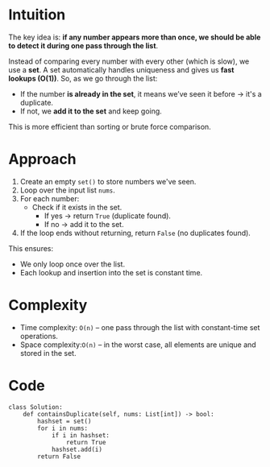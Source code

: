 # Intuition
The key idea is: **if any number appears more than once, we should be able to detect it during one pass through the list**.  

Instead of comparing every number with every other (which is slow), we use a **set**. A set automatically handles uniqueness and gives us **fast lookups (O(1))**. So, as we go through the list:

- If the number **is already in the set**, it means we’ve seen it before → it's a duplicate.
- If not, we **add it to the set** and keep going.

This is more efficient than sorting or brute force comparison.


# Approach
1. Create an empty `set()` to store numbers we've seen.
2. Loop over the input list `nums`.
3. For each number:
   - Check if it exists in the set.
     - If yes → return `True` (duplicate found).
     - If no → add it to the set.
4. If the loop ends without returning, return `False` (no duplicates found).

This ensures:
- We only loop once over the list.
- Each lookup and insertion into the set is constant time.


# Complexity
- Time complexity: `O(n)` – one pass through the list with constant-time set operations.
- Space complexity:`O(n)` – in the worst case, all elements are unique and stored in the set.


# Code
```python3 []
class Solution:
    def containsDuplicate(self, nums: List[int]) -> bool:
        hashset = set()
        for i in nums:
            if i in hashset:
                return True
            hashset.add(i)
        return False
```
